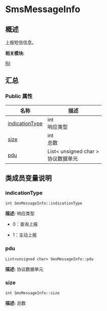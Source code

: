 # SmsMessageInfo


## 概述

上报短信信息。

**相关模块:**

[Ril](_ril.md)


## 汇总


### Public 属性

  | 名称 | 描述 | 
| -------- | -------- |
| [indicationType](#indicationtype) | int<br/>响应类型 | 
| [size](#size) | int<br/>总数&nbsp; | 
| [pdu](#pdu) | List&lt;&nbsp;unsigned&nbsp;char&nbsp;&gt;<br/>协议数据单元&nbsp; | 


## 类成员变量说明


### indicationType

  
```
int SmsMessageInfo::indicationType
```
**描述:**
响应类型

- 0：查询上报

- 1：主动上报 


### pdu

  
```
List<unsigned char> SmsMessageInfo::pdu
```
**描述:**
协议数据单元


### size

  
```
int SmsMessageInfo::size
```
**描述:**
总数
